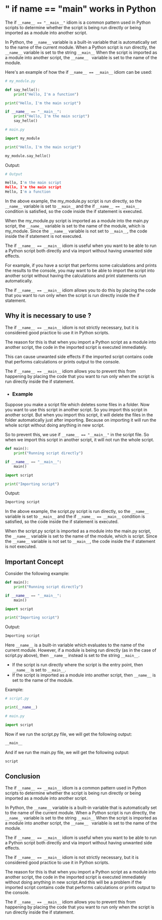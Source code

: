 # " if __name__ == "__main__" works in Python

The if ```__name__ == "__main__"``` idiom is a common pattern used in Python scripts to determine whether the script is being run directly or being imported as a module into another script.

In Python, the ```__name__``` variable is a built-in variable that is automatically set to the name of the current module. When a Python script is run directly, the ```__name__``` variable is set to the string ```__main__``` When the script is imported as a module into another script, the ```__name__ ``` variable is set to the name of the module.

Here's an example of how the if ```__name__ == __main__``` idiom can be used:

```python
# my_module.py

def say_hello():
    print("Hello, I'm a function")

print("Hello, I'm the main script")

if __name__ == "__main__":
    print("Hello, I'm the main script")
    say_hello()
```

```python
# main.py

import my_module

print("Hello, I'm the main script")

my_module.say_hello()
```

Output:

```python
# Output

Hello, I'm the main script
Hello, I'm the main script
Hello, I'm a function
```

In the above example, the my_module.py script is run directly, so the ```__name__``` variable is set to ```__main__``` and the if ```__name__ == __main__``` condition is satisfied, so the code inside the if statement is executed.

When the my_module.py script is imported as a module into the main.py script, the ```__name__``` variable is set to the name of the module, which is my_module. Since the ```__name__``` variable is not set to ```__main__```, the code inside the if statement is not executed.

The if ```__name__ == __main__``` idiom is useful when you want to be able to run a Python script both directly and via import without having unwanted side effects.

For example, if you have a script that performs some calculations and prints the results to the console, you may want to be able to import the script into another script without having the calculations and print statements run automatically.

The if ```__name__ == __main__``` idiom allows you to do this by placing the code that you want to run only when the script is run directly inside the if statement.

## Why it is necessary to use ?

The if ```__name__ == __main__``` idiom is not strictly necessary, but it is considered good practice to use it in Python scripts.

The reason for this is that when you import a Python script as a module into another script, the code in the imported script is executed immediately.

This can cause unwanted side effects if the imported script contains code that performs calculations or prints output to the console.

The if ```__name__ == __main__``` idiom allows you to prevent this from happening by placing the code that you want to run only when the script is run directly inside the if statement.

- ### Example

Suppose you make a script file which deletes some files in a folder. Now you want to use this script in another script. So you import this script in another script. But when you import this script, it will delete the files in the folder automatically just after importing. Because on importing it will run the whole script without doing anything in new script. 

So to prevent this, we use if ```__name__ == "__main__"``` in the script file. So when we import this script in another script, it will not run the whole script.

```python
def main():
    print("Running script directly")

if __name__ == "__main__":
    main()
```

```python
import script

print("Importing script")
```

Output:

```python
Importing script
```

In the above example, the script.py script is run directly, so the ```__name__``` variable is set to ```__main__``` and the if ```__name__ == __main__``` condition is satisfied, so the code inside the if statement is executed.

When the script.py script is imported as a module into the main.py script, the ```__name__``` variable is set to the name of the module, which is script. Since the ```__name__``` variable is not set to ```__main__```, the code inside the if statement is not executed.

## Important Concept

Consider the following example:

```python
def main():
    print("Running script directly")

if __name__ == "__main__":
    main()
```

```python
import script

print("Importing script")
```

Output:

```python
Importing script
```

Here ```__name__``` is a built-in variable which evaluates to the name of the current module. However, if a module is being run directly (as in the case of script.py above), then ```__name__``` instead is set to the string ```__main__```.

- If the script is run directly where the script is the entry point, then ```__name__``` is set to ```__main__```.
- If the script is imported as a module into another script, then ```__name__``` is set to the name of the module.

Example:

```python
# script.py

print(__name__)
```

```python
# main.py

import script
```

Now if we run the script.py file, we will get the following output:

```python
__main__
```

And if we run the main.py file, we will get the following output:

```python
script
```

## Conclusion

The if ```__name__ == __main__``` idiom is a common pattern used in Python scripts to determine whether the script is being run directly or being imported as a module into another script.

In Python, the ```__name__``` variable is a built-in variable that is automatically set to the name of the current module. When a Python script is run directly, the ```__name__``` variable is set to the string ```__main__``` When the script is imported as a module into another script, the ```__name__ ``` variable is set to the name of the module.

The if ```__name__ == __main__``` idiom is useful when you want to be able to run a Python script both directly and via import without having unwanted side effects.

The if ```__name__ == __main__``` idiom is not strictly necessary, but it is considered good practice to use it in Python scripts.

The reason for this is that when you import a Python script as a module into another script, the code in the imported script is executed immediately without doing anything in new script.And this will be a problem if the imported script contains code that performs calculations or prints output to the console.

The if ```__name__ == __main__``` idiom allows you to prevent this from happening by placing the code that you want to run only when the script is run directly inside the if statement.